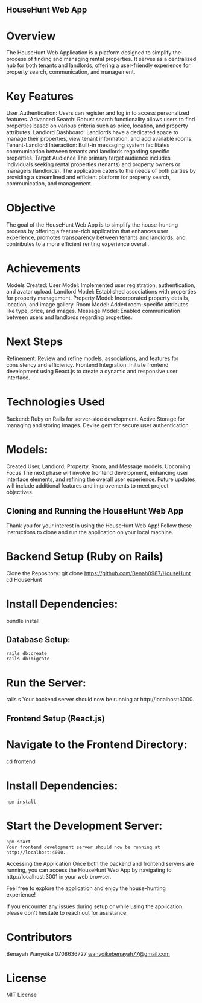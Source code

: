 ## HouseHunt Web App
# Overview
The HouseHunt Web Application is a platform designed to simplify the process of finding and managing rental properties. It serves as a centralized hub for both tenants and landlords, offering a user-friendly experience for property search, communication, and management.

# Key Features
User Authentication: Users can register and log in to access personalized features.
Advanced Search: Robust search functionality allows users to find properties based on various criteria such as price, location, and property attributes.
Landlord Dashboard: Landlords have a dedicated space to manage their properties, view tenant information, and add available rooms.
Tenant-Landlord Interaction: Built-in messaging system facilitates communication between tenants and landlords regarding specific properties.
Target Audience
The primary target audience includes individuals seeking rental properties (tenants) and property owners or managers (landlords). The application caters to the needs of both parties by providing a streamlined and efficient platform for property search, communication, and management.

# Objective
The goal of the HouseHunt Web App is to simplify the house-hunting process by offering a feature-rich application that enhances user experience, promotes transparency between tenants and landlords, and contributes to a more efficient renting experience overall.

# Achievements
Models Created:
User Model: Implemented user registration, authentication, and avatar upload.
Landlord Model: Established associations with properties for property management.
Property Model: Incorporated property details, location, and image gallery.
Room Model: Added room-specific attributes like type, price, and images.
Message Model: Enabled communication between users and landlords regarding properties.
# Next Steps
Refinement:
Review and refine models, associations, and features for consistency and efficiency.
Frontend Integration:
Initiate frontend development using React.js to create a dynamic and responsive user interface.
# Technologies Used
Backend:
Ruby on Rails for server-side development.
Active Storage for managing and storing images.
Devise gem for secure user authentication.
# Models:
Created User, Landlord, Property, Room, and Message models.
Upcoming Focus
The next phase will involve frontend development, enhancing user interface elements, and refining the overall user experience. Future updates will include additional features and improvements to meet project objectives.

## Cloning and Running the HouseHunt Web App
Thank you for your interest in using the HouseHunt Web App! Follow these instructions to clone and run the application on your local machine.

# Backend Setup (Ruby on Rails)
Clone the Repository: git clone <https://github.com/Benah0987/HouseHunt>
cd HouseHunt

# Install Dependencies:
   bundle install

   
## Database Setup:

    rails db:create
    rails db:migrate

# Run the Server:

rails s
Your backend server should now be running at http://localhost:3000.

## Frontend Setup (React.js)
# Navigate to the Frontend Directory:
cd frontend

# Install Dependencies:

    npm install
    
# Start the Development Server:


    npm start
    Your frontend development server should now be running at http://localhost:4000.

Accessing the Application
Once both the backend and frontend servers are running, you can access the HouseHunt Web App by navigating to http://localhost:3001 in your web browser.

Feel free to explore the application and enjoy the house-hunting experience!

If you encounter any issues during setup or while using the application, please don't hesitate to reach out for assistance.

# Contributors
Benayah Wanyoike 
  0708636727
  wanyoikebenayah77@gmail.com

# License
 MIT License





